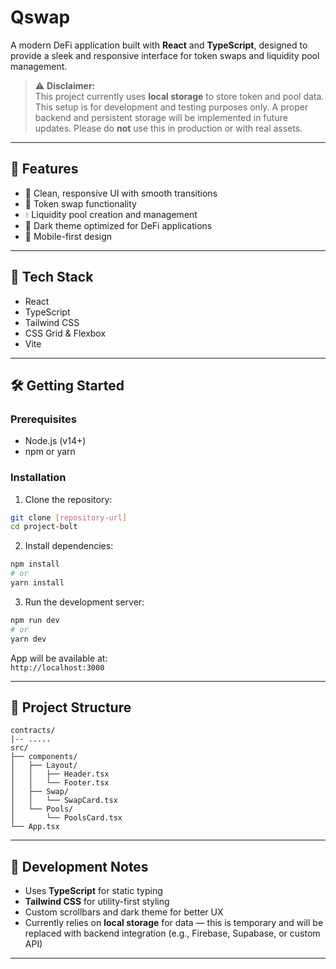 # Qswap

A modern DeFi application built with **React** and **TypeScript**, designed to provide a sleek and responsive interface for token swaps and liquidity pool management.

> ⚠️ **Disclaimer:**  
> This project currently uses **local storage** to store token and pool data. This setup is for development and testing purposes only. A proper backend and persistent storage will be implemented in future updates. Please do **not** use this in production or with real assets.

---

## 🚀 Features

- 🎨 Clean, responsive UI with smooth transitions  
- 💱 Token swap functionality  
- 💧 Liquidity pool creation and management  
- 🌙 Dark theme optimized for DeFi applications  
- 📱 Mobile-first design  

---

## 🧰 Tech Stack

- React  
- TypeScript  
- Tailwind CSS  
- CSS Grid & Flexbox  
- Vite  

---

## 🛠 Getting Started

### Prerequisites

- Node.js (v14+)
- npm or yarn

### Installation

1. Clone the repository:

```bash
git clone [repository-url]
cd project-bolt
```

2. Install dependencies:

```bash
npm install
# or
yarn install
```

3. Run the development server:

```bash
npm run dev
# or
yarn dev
```

App will be available at:  
`http://localhost:3000`

---

## 📁 Project Structure

```
contracts/
|-- .....
src/
├── components/
│   ├── Layout/
│   │   ├── Header.tsx
│   │   └── Footer.tsx
│   ├── Swap/
│   │   └── SwapCard.tsx
│   └── Pools/
│       └── PoolsCard.tsx
└── App.tsx
```

---

## 🧪 Development Notes

- Uses **TypeScript** for static typing  
- **Tailwind CSS** for utility-first styling  
- Custom scrollbars and dark theme for better UX  
- Currently relies on **local storage** for data — this is temporary and will be replaced with backend integration (e.g., Firebase, Supabase, or custom API)

---
